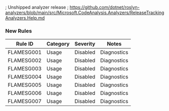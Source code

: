 ﻿; Unshipped analyzer release
; https://github.com/dotnet/roslyn-analyzers/blob/main/src/Microsoft.CodeAnalysis.Analyzers/ReleaseTrackingAnalyzers.Help.md

### New Rules

Rule ID | Category | Severity | Notes
--------|----------|----------|-------
FLAMESG001 | Usage | Disabled | Diagnostics
FLAMESG002 | Usage | Disabled | Diagnostics
FLAMESG003 | Usage | Disabled | Diagnostics
FLAMESG004 | Usage | Disabled | Diagnostics
FLAMESG005 | Usage | Disabled | Diagnostics
FLAMESG006 | Usage | Disabled | Diagnostics
FLAMESG007 | Usage | Disabled | Diagnostics